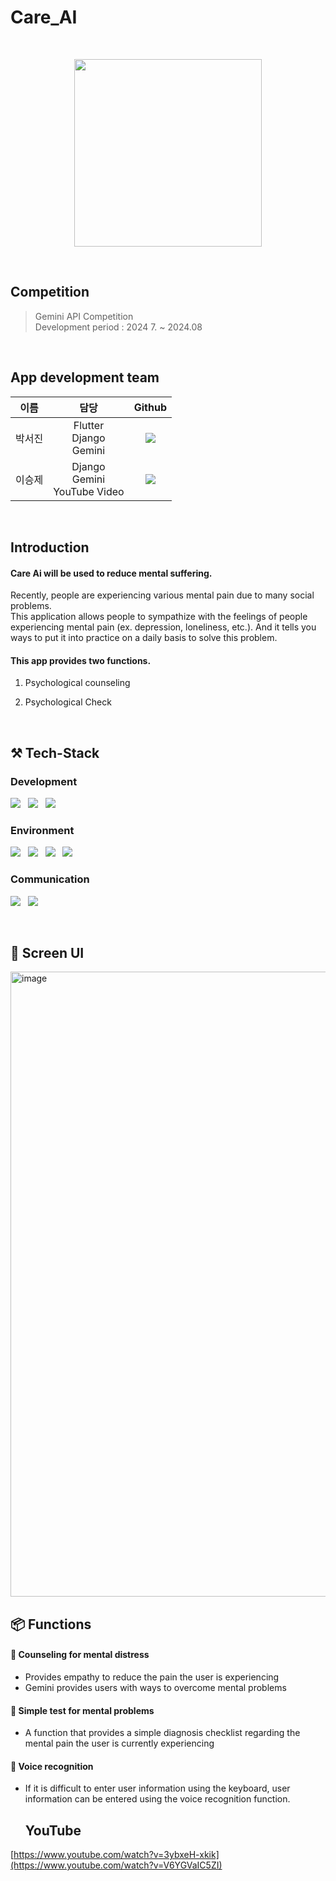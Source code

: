 # Care_AI

<br>
<p align="center">
  <img width = 300 src="https://github.com/user-attachments/assets/58692b4c-2c8b-45a1-8b4d-f502cc5dc6b2">
</p>

<br>

## Competition

> Gemini API Competition<br>
> Development period : 2024 7. ~ 2024.08

<br>

## App development team

  |  이름 |  담당  | Github  |
  | :---:| :---: | :---: |
  | 박서진 |  Flutter<br>Django<br>Gemini | <a href="https://github.com/Parkseojin2001"><img src="https://img.shields.io/badge/Parkseojin2001-181717?style=flat-square&logo=Github&logoColor=white&link=https://github.com/Parkseojin2001"/></a>|
  | 이승제 |  Django<br> Gemini<br> YouTube Video  |<a href="https://github.com/leesj00"><img src="https://img.shields.io/badge/leesj00-181717?style=flat-square&logo=Github&logoColor=white&link=https://github.com/leesj00"/></a>||

<br>

## Introduction

#### Care Ai will be used to reduce mental suffering.
Recently, people are experiencing various mental pain due to many social problems.<br>
This application allows people to sympathize with the feelings of people experiencing mental pain (ex. depression, loneliness, etc.). And it tells you ways to put it into practice on a daily basis to solve this problem.

#### This app provides two functions.

1. Psychological counseling

2. Psychological Check

<br>

<h2>⚒️ Tech-Stack</h2>

<h3>Development</h3>
<p>
  <img src="https://img.shields.io/badge/flutter-02569B?style=for-the-badge&logo=flutter&logoColor=white"> </a>&nbsp 
  <img src="https://img.shields.io/badge/Django-092E20?style=for-the-badge&logo=Django&logoColor=white"> </a>&nbsp 
  <img src="https://img.shields.io/badge/Google Gemini-8E75B2?style=for-the-badge&logo=Google-Gemini&logoColor=white"> </a>&nbsp 
</p>

<h3>Environment</h3>
<p>
   <img src="https://img.shields.io/badge/VISUAL STUDIO CODE-2979CC?style=for-the-badge&logo=Vscode&logoColor=white"> </a>&nbsp
   <img src="https://img.shields.io/badge/HEROKU-430098?style=for-the-badge&logo=Heroku&logoColor=white"> </a>&nbsp
   <img src="https://img.shields.io/badge/GIT-F05032?style=for-the-badge&logo=Git&logoColor=white"> </a>&nbsp
   <img src="https://img.shields.io/badge/GITHUB-181717?style=for-the-badge&logo=Github&logoColor=white"> </a>&nbsp
</p>

<h3>Communication</h3>
<p>
   <img src="https://img.shields.io/badge/DISCORD-5865F2?style=for-the-badge&logo=Discord&logoColor=white"> </a>&nbsp 
    <img src="https://img.shields.io/badge/NOTION-000000?style=for-the-badge&logo=Notion&logoColor=white"> </a>&nbsp 
</p>

<br>

<h2>📱 Screen UI</h2>

<img width="1000" alt="image" src="https://github.com/user-attachments/assets/4df868b9-0e73-4af2-9c05-6d2491ffe9e1">

<br>

<h2>📦 Functions</h2>

<h4>📌 Counseling for mental distress</h4>

 - Provides empathy to reduce the pain the user is experiencing
 - Gemini provides users with ways to overcome mental problems

<h4>📌 Simple test for mental problems</h4>

- A function that provides a simple diagnosis checklist regarding the mental pain the user is currently experiencing
  
<h4> 📌 Voice recognition</h4>

- If it is difficult to enter user information using the keyboard, user information can be entered using the voice recognition function.


  ## YouTube

[https://www.youtube.com/watch?v=3ybxeH-xkik](https://www.youtube.com/watch?v=V6YGVaIC5ZI)
